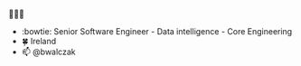 👋👋👋
- :bowtie: Senior Software Engineer - Data intelligence - Core Engineering
- :four_leaf_clover: Ireland
- 📫 @bwalczak



